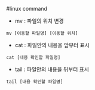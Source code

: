 #linux command

- mv : 파일의 위치 변경
````
mv [이동할 파일명] [이동할 위치]
````
- cat : 파일안의 내용을 앞부터 표시
````
cat [내용 확인할 파일명]
````
- tail : 파일안의 내용을 뒤부터 표시
````
tail [내용 확인할 파일명]
````